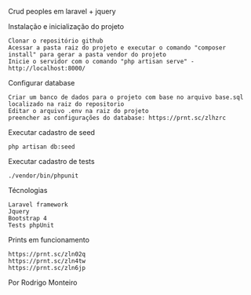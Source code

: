 Crud peoples em laravel + jquery

Instalação e inicialização do projeto

    Clonar o repositório github
    Acessar a pasta raiz do projeto e executar o comando "composer install" para gerar a pasta vendor do projeto
    Inicie o servidor com o comando "php artisan serve" - http://localhost:8000/

Configurar database

    Criar um banco de dados para o projeto com base no arquivo base.sql localizado na raiz do repositorio
    Editar o arquivo .env na raiz do projeto
    preencher as configurações do database: https://prnt.sc/zlhzrc
    
Executar cadastro de seed

    php artisan db:seed
    
Executar cadastro de tests

    ./vendor/bin/phpunit
    
Técnologias

    Laravel framework
    Jquery
    Bootstrap 4
    Tests phpUnit
    
Prints em funcionamento

    https://prnt.sc/zln02q
    https://prnt.sc/zln4tw
    https://prnt.sc/zln6jp

Por Rodrigo Monteiro
